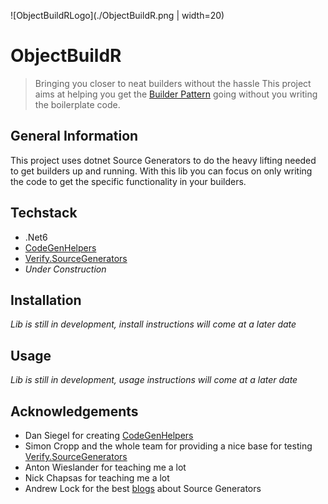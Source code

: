 ![ObjectBuildRLogo](./ObjectBuildR.png | width=20)
# ObjectBuildR
> Bringing you closer to neat builders without the hassle
>This project aims at helping you get the [Builder Pattern](https://en.wikipedia.org/wiki/Builder_pattern) going without you writing the boilerplate code.


## General Information
This project uses dotnet Source Generators to do the heavy lifting needed to get builders up and running.
With this lib you can focus on only writing the code to get the specific functionality in your builders.

## Techstack
- .Net6
- [CodeGenHelpers](https://github.com/dansiegel/CodeGenHelpers)
- [Verify.SourceGenerators](https://github.com/VerifyTests/Verify.SourceGenerators)
- *Under Construction*

## Installation
*Lib is still in development, install instructions will come at a later date*

## Usage
*Lib is still in development, usage instructions will come at a later date*

## Acknowledgements
- Dan Siegel for creating [CodeGenHelpers](https://github.com/dansiegel/CodeGenHelpers)
- Simon Cropp and the whole team for providing a nice base for testing [Verify.SourceGenerators](https://github.com/VerifyTests/Verify.SourceGenerators)
- Anton Wieslander for teaching me a lot
- Nick Chapsas for teaching me a lot
- Andrew Lock for the best [blogs](https://andrewlock.net/creating-a-source-generator-part-1-creating-an-incremental-source-generator/) about Source Generators